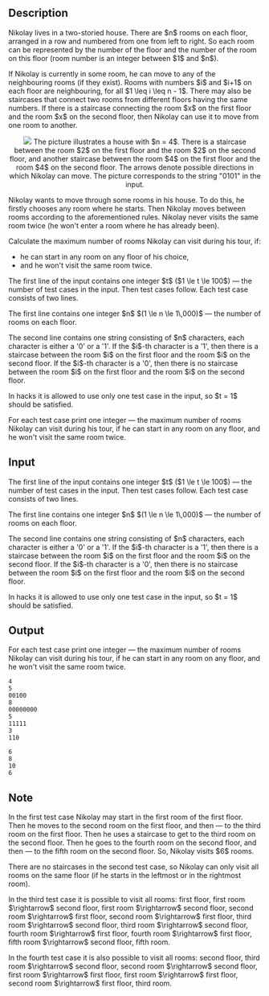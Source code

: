 ## Description

<div><p>Nikolay lives in a two-storied house. There are $n$ rooms on each floor, arranged in a row and numbered from one from left to right. So each room can be represented by the number of the floor and the number of the room on this floor (room number is an integer between $1$ and $n$). </p><p>If Nikolay is currently in some room, he can move to any of the neighbouring rooms (if they exist). Rooms with numbers $i$ and $i+1$ on each floor are neighbouring, for all $1 \leq i \leq n - 1$. There may also be staircases that connect two rooms from different floors having the same numbers. If there is a staircase connecting the room $x$ on the first floor and the room $x$ on the second floor, then Nikolay can use it to move from one room to another.</p><center> <img class="tex-graphics" src="file://efGvyC7w.png" style="max-width: 100.0%;max-height: 100.0%;">   <span class="tex-font-size-small"> The picture illustrates a house with $n = 4$. There is a staircase between the room $2$ on the first floor and the room $2$ on the second floor, and another staircase between the room $4$ on the first floor and the room $4$ on the second floor. The arrows denote possible directions in which Nikolay can move. The picture corresponds to the string "<span class="tex-font-style-tt">0101</span>" in the input. </span></center> <p>Nikolay wants to move through some rooms in his house. To do this, he firstly chooses any room where he starts. Then Nikolay moves between rooms according to the aforementioned rules. Nikolay never visits the same room twice (he won't enter a room where he has already been). </p><p>Calculate the maximum number of rooms Nikolay can visit during his tour, if:</p><ul> <li> he can start <span class="tex-font-style-bf">in any room on any floor of his choice</span>, </li><li> and <span class="tex-font-style-bf">he won't visit the same room twice</span>. </li></ul></div><div class="input-specification"><p>The first line of the input contains one integer $t$ ($1 \le t \le 100$) — the number of test cases in the input. Then test cases follow. Each test case consists of two lines.</p><p>The first line contains one integer $n$ $(1 \le n \le 1\,000)$ — the number of rooms on each floor.</p><p>The second line contains one string consisting of $n$ characters, each character is either a '<span class="tex-font-style-tt">0</span>' or a '<span class="tex-font-style-tt">1</span>'. If the $i$-th character is a '<span class="tex-font-style-tt">1</span>', then there is a staircase between the room $i$ on the first floor and the room $i$ on the second floor. If the $i$-th character is a '<span class="tex-font-style-tt">0</span>', then there is no staircase between the room $i$ on the first floor and the room $i$ on the second floor.</p><p><span class="tex-font-style-bf">In hacks</span> it is allowed to use only one test case in the input, so $t = 1$ should be satisfied.</p></div><div class="output-specification"><p>For each test case print one integer — the maximum number of rooms Nikolay can visit during his tour, if he can start in any room on any floor, and he won't visit the same room twice.</p></div>

## Input

<p>The first line of the input contains one integer $t$ ($1 \le t \le 100$) — the number of test cases in the input. Then test cases follow. Each test case consists of two lines.</p><p>The first line contains one integer $n$ $(1 \le n \le 1\,000)$ — the number of rooms on each floor.</p><p>The second line contains one string consisting of $n$ characters, each character is either a '<span class="tex-font-style-tt">0</span>' or a '<span class="tex-font-style-tt">1</span>'. If the $i$-th character is a '<span class="tex-font-style-tt">1</span>', then there is a staircase between the room $i$ on the first floor and the room $i$ on the second floor. If the $i$-th character is a '<span class="tex-font-style-tt">0</span>', then there is no staircase between the room $i$ on the first floor and the room $i$ on the second floor.</p><p><span class="tex-font-style-bf">In hacks</span> it is allowed to use only one test case in the input, so $t = 1$ should be satisfied.</p>

## Output

<p>For each test case print one integer — the maximum number of rooms Nikolay can visit during his tour, if he can start in any room on any floor, and he won't visit the same room twice.</p>





```input1
4
5
00100
8
00000000
5
11111
3
110
```




```output1
6
8
10
6
```



## Note

<p>In the first test case Nikolay may start in the first room of the first floor. Then he moves to the second room on the first floor, and then — to the third room on the first floor. Then he uses a staircase to get to the third room on the second floor. Then he goes to the fourth room on the second floor, and then — to the fifth room on the second floor. So, Nikolay visits $6$ rooms.</p><p>There are no staircases in the second test case, so Nikolay can only visit all rooms on the same floor (if he starts in the leftmost or in the rightmost room).</p><p>In the third test case it is possible to visit all rooms: first floor, first room $\rightarrow$ second floor, first room $\rightarrow$ second floor, second room $\rightarrow$ first floor, second room $\rightarrow$ first floor, third room $\rightarrow$ second floor, third room $\rightarrow$ second floor, fourth room $\rightarrow$ first floor, fourth room $\rightarrow$ first floor, fifth room $\rightarrow$ second floor, fifth room.</p><p>In the fourth test case it is also possible to visit all rooms: second floor, third room $\rightarrow$ second floor, second room $\rightarrow$ second floor, first room $\rightarrow$ first floor, first room $\rightarrow$ first floor, second room $\rightarrow$ first floor, third room.</p>
